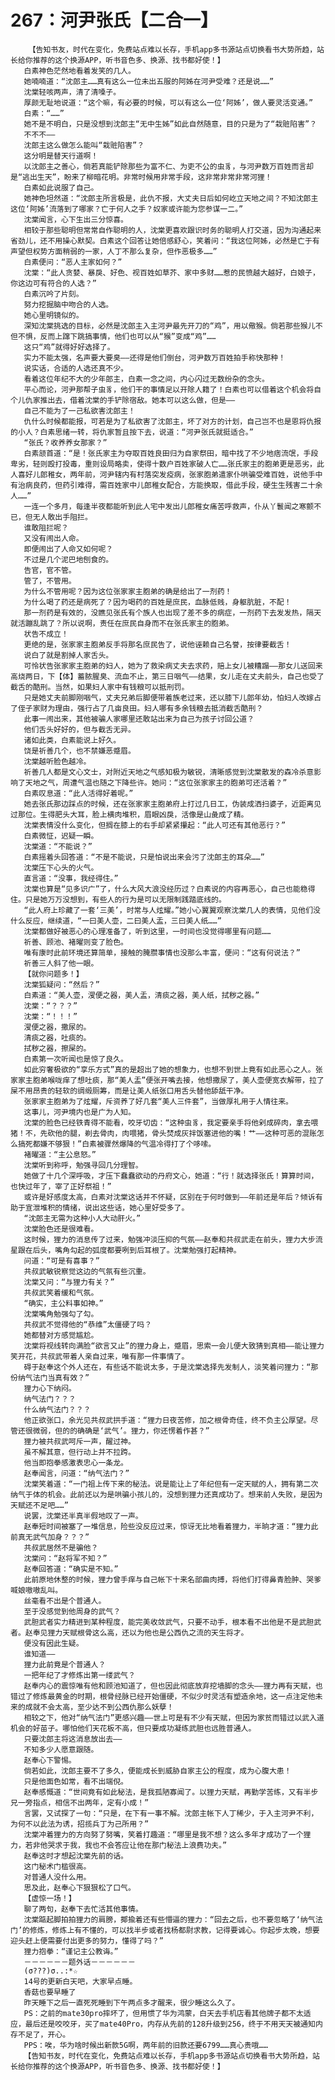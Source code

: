 # 267：河尹张氏【二合一】
        【告知书友，时代在变化，免费站点难以长存，手机app多书源站点切换看书大势所趋，站长给你推荐的这个换源APP，听书音色多、换源、找书都好使！】
       白素神色茫然地看着发笑的几人。
       她喃喃道：“沈郎主……真有这么一位未出五服的阿姊在河尹受难？还是说……”
       沈棠轻咳两声，清了清嗓子。
       厚颜无耻地说道：“这个嘛，有必要的时候，可以有这么一位‘阿姊’，做人要灵活变通。”
       白素：“……”
       她不是不明白，只是没想到沈郎主“无中生姊”如此自然随意，目的只是为了“栽赃陷害”？
       不不不——
       沈郎主这么做怎么能叫“栽赃陷害”？
       这分明是替天行道啊！
       以沈郎主之善心，倘若真能铲除那些为富不仁、为吏不公的虫豸，与河尹数万百姓而言却是“逃出生天”，盼来了柳暗花明。非常时候用非常手段，这非常非常非常河狸！
       白素如此说服了自己。
       她神色坦然道：“沈郎主所言极是，此仇不报，大丈夫日后如何屹立天地之间？不知沈郎主这位‘阿姊’流落到了哪家？亡于何人之手？奴家或许能为您参谋一二。”
       沈棠闻言，心下生出三分惊喜。
       相较于那些聪明但常常自作聪明的人，沈棠更喜欢跟识时务的聪明人打交道，因为沟通起来省劲儿，还不用操心默契。白素这个回答让她倍感舒心，笑着问：“我这位阿姊，必然是亡于有声望但权势方面稍弱的一家，人丁不那么复杂，但作恶极多……”
       白素便问：“恶人主家如何？”
       沈棠：“此人贪婪、暴戾、好色、视百姓如草芥、家中多财……惹的民愤越大越好，白娘子，你这边可有符合的人选？”
       白素沉吟了片刻。
       努力挖掘脑中吻合的人选。
       她心里明镜似的。
       深知沈棠挑选的目标，必然是沈郎主入主河尹最先开刀的“鸡”，用以儆猴。倘若那些猴儿不但不惧，反而上蹿下跳搞事情，他们也可以从“猴”变成“鸡”……
       这只“鸡”就得好好选择了。
       实力不能太强，名声要大要臭——还得是他们倒台，河尹数万百姓拍手称快那种！
       说实话，合适的人选还真不少。
       看着这位年纪不大的少年郎主，白素一念之间，内心闪过无数纷杂的念头。
       平心而论，河尹那帮子虫豸，他们干的事情足以开除人籍了！白素也可以借着这个机会将自个儿仇家推出去，借着沈棠的手铲除宿敌。她本可以这么做，但是——
       自己不能为了一己私欲害沈郎主！
       仇什么时候都能报，可若是为了私欲害了沈郎主，坏了对方的计划，自己岂不也是恩将仇报的小人？白素思绪一转，将仇家暂且按下去，说道：“河尹张氏就挺适合。”
       “张氏？收养养女那家？”
       白素颔首道：“是！张氏家主为夺取百姓良田归为自家祭田，暗中找了不少地痞流氓，手段卑劣，轻则殴打投毒，重则设局略卖，使得十数户百姓家破人亡……张氏家主的胞弟更是恶劣，此人喜好儿郎稚女，两年前，河尹辖内有村落突发疫病，张家胞弟遣家仆哄骗受难百姓，说他手中有治病良药，但药引难得，需百姓家中儿郎稚女配合，方能换取，借此手段，硬生生残害二十余人……”
       一连一个多月，每逢半夜都能听到此人宅中发出儿郎稚女痛苦呼救声，仆从丫鬟闻之寒颤不已，但无人敢出手阻拦。
       谁敢阻拦呢？
       又没有闹出人命。
       即便闹出了人命又如何呢？
       不过是几个泥巴地刨食的。
       告官，官不管。
       管了，不管用。
       为什么不管用呢？因为这位张家家主胞弟的确是给出了一剂药！
       为什么喝了药还是病死了？因为喝药的百姓是庶民，血脉低贱，身躯肮脏，不配！
       那一剂药是有效的，没瞧见张氏有个族人也出现了差不多的病症，一剂药下去发发热，隔天就活蹦乱跳了？所以说啊，责任在庶民自身而不在张氏家主的胞弟。
       状告不成立！
       更绝的是，张家家主胞弟反手将那名庶民告了，说他诬赖自己名誉，按律要截舌！
       说白了就是割掉人家舌头。
       可怜状告张家家主胞弟的妇人，她为了救染病丈夫去求药，赔上女儿被糟蹋——那女儿送回来高烧两日，下【体】蓄脓腥臭、流血不止，第三日咽气——结果，女儿走在丈夫前头，自己也受了截舌的酷刑。当然，如果妇人家中有钱粮可以抵刑罚。
       只是她丈夫前脚刚咽气，丈夫兄弟后脚便带着族老过来，还以膝下儿郎年幼，怕妇人改嫁占了侄子家财为理由，强行占了几亩良田。妇人哪有多余钱粮去抵消截舌酷刑？
       此事一闹出来，其他被骗人家哪里还敢站出来为自己为孩子讨回公道？
       他们舌头好好的，但与截舌无异。
       诸如此类，白素能说上好久。
       饶是祈善几个，也不禁嫌恶蹙眉。
       沈棠越听脸色越冷。
       祈善几人都是文心文士，对附近天地之气感知极为敏锐，清晰感觉到沈棠散发的森冷杀意影响了天地之气，周遭气温也随之下降些许。她问：“这位张家家主的胞弟可还活着？”
       白素叹息道：“此人活得好着呢。”
       她去张氏那边踩点的时候，还在张家家主胞弟府上打过几日工，伪装成洒扫婆子，近距离见过那位。生得肥头大耳，脸上横肉堆积，眉眼凶戾，活像是山彘成了精。
       沈棠表情没什么变化，但搁在膝上的右手却紧紧攥起：“此人可还有其他恶行？”
       白素微怔，迟疑一瞬。
       沈棠道：“不能说？”
       白素摇着头回答道：“不是不能说，只是怕说出来会污了沈郎主的耳朵……”
       沈棠压下心头的火气。
       直言道：“没事，我经得住。”
       沈棠也算是“见多识广”了，什么大风大浪没经历过？白素说的内容再恶心，自己也能稳得住。只是她万万没想到，有些人的行为是可以无限制践踏底线的。
       “此人府上珍藏了一套‘三美’，时常与人炫耀。”她小心翼翼观察沈棠几人的表情，见他们没什么反应，继续道，“一曰美人壶，二曰美人盂，三曰美人纸……”
       沈棠都做好被恶心的心理准备了，听到这里，一时间也没觉得哪里有问题……
       祈善、顾池、褚曜则变了脸色。
       唯有康时此前环境还算简单，接触的腌臜事情也没那么丰富，便问：“这有何说法？”
       祈善三人斜了他一眼。
       【就你问题多！】
       沈棠狐疑问：“然后？”
       白素道：“美人壶，溲便之器，美人盂，清痰之器，美人纸，拭秽之器。”
       沈棠：“？？？”
       沈棠：“！！！”
       溲便之器，撒尿的。
       清痰之器，吐痰的。
       拭秽之器，擦屎的。
       白素第一次听闻也是惊了良久。
       如此穷奢极欲的“享乐方式”真的是超出了她的想象力，也想不到世上竟有如此恶心之人。张家家主胞弟喉咙痒了想吐痰，那“美人盂”便张开嘴去接，他想撒尿了，美人壶便宽衣解带，拉了屎不用昂贵的轻软的绸缎厕筹，而是让美人纸张口用舌头替他舔舐干净。
       张家家主胞弟为了炫耀，斥资养了好几套“美人三件套”，当做厚礼用于人情往来。
       这事儿，河尹境内也是广为人知。
       沈棠的脸色已经铁青得不能看，咬牙切齿：“这种虫豸，我定要亲手将他剁成碎肉，拿去喂猪！不，先砍他的腿，剃去骨肉，肉喂猪，骨头焚成灰拌饭塞进他的嘴！艹——这种可恶的混账怎么搞死都嫌不够狠！”白素被骤然爆降的气温冷得打了个哆嗦。
       褚曜道：“主公息怒。”
       沈棠听到称呼，勉强寻回几分理智。
       她做了十几个深呼吸，才压下蠢蠢欲动的丹府文心，她道：“行！就选择张氏！算算时间，也快过年了，宰了正好祭祖！”
       或许是好感度太高，白素对沈棠这话并不怀疑，区别在于何时做到——年前还是年后？倾诉有助于宣泄堆积的情绪，说出这些话，她心里好受多了。
       “沈郎主无需为这种小人大动肝火。”
       沈棠脸色还是很难看。
       这时候，狸力的消息传了过来，勉强冲淡压抑的气氛——赵奉和共叔武走在前头，狸力大步流星跟在后头，嘴角勾起的弧度都要咧到后耳根了。沈棠勉强打起精神。
       问道：“可是有喜事？”
       共叔武敏锐察觉这边的气氛有些沉重。
       沈棠又问：“与狸力有关？”
       共叔武笑着缓和气氛。
       “确实，主公料事如神。”
       沈棠嘴角勉强勾了勾。
       共叔武不觉得他的“恭维”太僵硬了吗？
       她都替对方感觉尴尬。
       沈棠将视线转向满脸“欲言又止”的狸力身上，蹙眉，思索一会儿便大致猜到真相——能让狸力笑开花，共叔武带着人亲自过来，唯有那一件事情了。
       碍于赵奉这个外人还在，有些话不能说太多，于是沈棠选择先发制人，淡笑着问狸力：“那份纳气法门当真有效？”
       狸力心下纳闷。
       纳气法门？？？
       什么纳气法门？？？
       他正欲张口，余光见共叔武拱手道：“狸力日夜苦修，加之根骨奇佳，终不负主公厚望。尽管还很微弱，但的的确确是‘武气’。狸力，你还愣着作甚？”
       狸力被共叔武呵斥一声，醒过神。
       虽不解其意，但行动上并不拉跨。
       他当即抱拳感激表忠心一条龙。
       赵奉闻言，问道：“纳气法门？”
       沈棠笑着道：“一门祖上传下来的秘法。说是能让上了年纪但有一定天赋的人，拥有第二次纳气于体的机会。此前还以为是哄骗小孩儿的，没想到狸力还真成功了。想来前人失败，是因为天赋还不足吧……”
       说罢，沈棠还半真半假地叹了一声。
       赵奉短时间被塞了一堆信息，险些没反应过来，惊讶无比地看着狸力，半晌才道：“狸力此前真无武气加身？？？”
       共叔武居然不是骗他？
       沈棠问：“赵将军不知？”
       赵奉回答道：“确实是不知。”
       此前原地休整的时候，狸力曾手痒与自己帐下十来名部曲肉搏，将他们打得鼻青脸肿、哭爹喊娘嗷嗷乱叫。
       丝毫看不出是个普通人。
       至于没感觉到他周身的武气？
       武胆武者实力精进到某种程度，能完美收敛武气，只要不动手，根本看不出他是不是武胆武者。赵奉见狸力天赋根骨这么高，还以为他也是公西仇之流的天生将才。
       便没有因此生疑。
       谁知道——
       狸力此前竟是个普通人？
       一把年纪了才修炼出第一缕武气？
       赵奉内心的震惊唯有他和顾池知道了，但也因此彻底放弃挖墙脚的念头——狸力再有天赋，也错过了修炼最黄金的时期，根骨经脉已经开始僵硬，不似少时灵活有塑造余地，这一点注定他未来的成就不会太高，至少达不到公西仇那么妖孽！
       相较之下，他对“纳气法门”更感兴趣——世上可是有不少有天赋，但因为家贫而错过以武入道机会的好苗子。哪怕他们天花板不高，但只要成功凝练武胆也远胜普通人。
       只要沈郎主将这消息放出去——
       不知多少人愿意跟随。
       赵奉心下警惕。
       倘若如此，沈郎主要不了多久，便能成长到威胁自家主公的程度，成为心腹大患！
       只是他面色如常，看不出端倪。
       赵奉感慨道：“世间竟有如此秘法，是我孤陋寡闻了。以狸力天赋，再勤学苦练，又有半步兄一旁指点，相信不出两年，定有小成！”
       言罢，又试探了一句：“只是，在下有一事不解。沈郎主帐下人丁稀少，于入主河尹不利，为何不以此法为诱，招揽兵丁为己所用？”
       沈棠冲着狸力的方向努了努嘴，笑着打趣道：“哪里是我不想？这么多年才成功了一个狸力，若非他哭求于我，我也不会答应让他在那门秘法上浪费功夫。”
       赵奉这时才想起沈棠先前的话。
       这门秘术门槛很高。
       对普通人没什么用。
       思及此，赵奉心下狠狠松了口气。
       【虚惊一场！】
       聊了两句，赵奉下去忙活其他事情。
       沈棠踮起脚拍拍狸力的肩膀，揶揄着还有些懵逼的狸力：“回去之后，也不要忽略了‘纳气法门’的修炼，修炼上有不懂的，可以找半步或者找杨都尉求教，记得要诚心。你起步太晚，想要迎头赶上便需要付出更多的努力，懂得了吗？”
       狸力抱拳：“谨记主公教诲。”
       －－－－－－题外话－－－－－－
       (σ???)σ..:*☆
       14号的更新白天吧，大家早点睡。
       香菇也要早睡了
       昨天睡下之后一直死死睡到下午两点多才醒来，很少睡这么久了。
       PS：之前的mate30pro摔坏了，但用惯了华为鸿蒙，白天去手机店看其他牌子都不太适应，最后还是咬咬牙，买了mate40Pro，内存从先前的128升级到256，终于不用天天被通知内存不足了，开心。
       PPS：唉，华为啥时候出新款5G啊，两年前的旧款还要6799……真心贵哦……
       【告知书友，时代在变化，免费站点难以长存，手机app多书源站点切换看书大势所趋，站长给你推荐的这个换源APP，听书音色多、换源、找书都好使！】